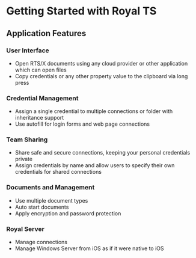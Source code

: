 [title]: # (Getting Started)
[tags]: # (introduction)
[priority]: # (1)
# Getting Started with Royal TS

## Application Features

### User Interface

- Open RTS/X documents using any cloud provider or other application which can open files
- Copy credentials or any other property value to the clipboard via long press

### Credential Management

- Assign a single credential to multiple connections or folder with inheritance support
- Use autofill for login forms and web page connections

### Team Sharing

- Share safe and secure connections, keeping your personal credentials private
- Assign credentials by name and allow users to specify their own credentials for shared connections

### Documents and Management

- Use multiple document types
- Auto start documents
- Apply encryption and password protection

### Royal Server

- Manage connections
- Manage Windows Server from iOS as if it were native to iOS
